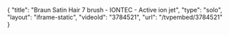 {
    "title": "Braun Satin Hair 7 brush - IONTEC - Active ion jet",
    "type": "solo",
    "layout": "iframe-static",
    "videoId": "3784521",
    "url": "\/tvpembed\/3784521"
}